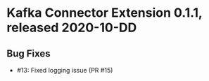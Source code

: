 # Kafka Connector Extension 0.1.1, released 2020-10-DD

## Bug Fixes

* #13: Fixed logging issue (PR #15)

